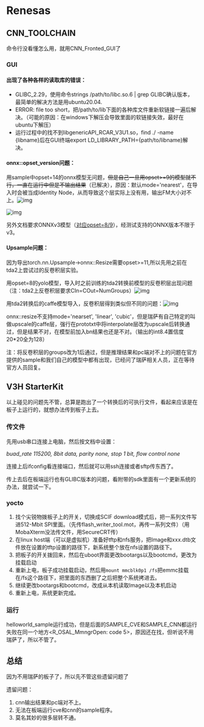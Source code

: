 # Renesas

## CNN_TOOLCHAIN

命令行没看懂怎么用，就用CNN_Fronted_GUI了

### GUI

#### 出现了各种各样的读取库的错误：

- GLIBC_2.29，使用命令strings /path/to/libc.so.6 | grep GLIBC确认版本，最简单的解决方法是用ubuntu20.04.
- ERROR: file too short，把/path/to/lib下面的各种库文件重新软链接一遍后解决。（可能的原因：在windows下解压会导致里面的软链接失效，最好在ubuntu下解压）
- 运行过程中的找不到libgenericAPI_RCAR_V3U1.so，find ./ -name {libname}后在GUI终端export LD_LIBRARY_PATH={path/to/libname}解决。

#### onnx::opset_version问题：

用sample中opset=14的onnx模型无问题，~~但是自己一旦用opset>=9的模型就不行，一直在运行中但是不输出结果~~（已解决），原因：默认mode='nearest'，在导入时会被当成Identity Node，从而导致这个层实际上没有用，输出FM大小对不上。![img](C:\Users\6000022857\Documents\typora_image\renesas_maual_cnn_framework_resize.png)

![img](C:\Users\6000022857\Documents\typora_image\onnx_resize_node.png)



另外文档要求ONNXv3模型（[对应opset=8/9](https://onnxruntime.ai/docs/reference/compatibility.html)），经测试支持的ONNX版本不限于v3。

#### Upsample问题：

因为导出torch.nn.Upsample->onnx::Resize需要opset>=11,所以先用之前在tda2上尝试过的反卷积层实验。

用opset=8的yolo模型，导入时之前训练的tda2转换前模型的反卷积层出现问题（注：tda2上反卷积层要求CIn=COut=NumGroups）![img](C:\Users\6000022857\Documents\typora_image\renesas_error_convtranspose_onnx.png)

用tda2转换后的caffe模型导入，反卷积层得到类似但不同的问题：![img](C:\Users\6000022857\Documents\typora_image\renesas_error_convtranspose_caffe.png)

onnx::resize不支持mode='nearset', 'linear', 'cubic'，但是瑞萨有自己特定的叫做upscale的caffe层，强行在prototxt中将interpolate层改为upscale后转换通过，但是结果不对，在模型前加入bn结果也还是不对。（输出的int8.4置信度20*20全为128）

注：将反卷积层的groups改为1后通过，但是推理结果和pc端对不上的问题在官方提供的sample和我们自己的模型中都有出现，已经问了瑞萨相关人员，正在等待官方人员回复。

## V3H StarterKit

以上碰见的问题先不管，总算是跑出了一个转换后的可执行文件，看起来应该是在板子上运行的，就想办法传到板子上去。

### 传文件

先用usb串口连接上电脑，然后按文档中设置：

*buad_rate 115200, 8bit data, parity none, stop 1 bit, flow control none*

连接上后ifconfig看连接端口，然后就可以用ssh连接或者sftp传东西了。

传上去后在板端运行也有GLIBC版本的问题，看附带的sdk里面有一个更新系统的办法，就尝试一下。

### yocto

1. 找个尖锐物拨板子上的开关，切换成SCIF download模式后，把一系列文件写进512-Mbit SPI里面。（先传flash_writer_tool.mot，再传一系列文件）（用MobaXterm没法传文件，用SecureCRT传）
2. 在linux host端（可以是虚拟机）准备好tftp和nfs服务，把Image和xxx.dtb文件放在设置的tftp设置的路径下，新系统整个放在nfs设置的路径下。
3. 把板子的开关拨回来，然后在uboot界面更改bootargs以及bootcmd，更改为挂载启动
4. 重新上电，板子成功挂载启动，然后用`mount mmcblk0p1 /fs`把emmc挂载在/fs这个路径下，把里面的东西删了之后把整个系统拷进去。
5. 继续更改bootargs和bootcmd，改成从本机读取Image以及本机启动
6. 重新上电，系统更新完成。

### 运行

helloworld_sample运行成功，但是后面的SAMPLE_CVE和SAMPLE_CNN都运行失败在同一个地方<R_OSAL_MmngrOpen: code 5>，原因还在找，但听说不用瑞萨了，所以不管了。

## 总结

因为不用瑞萨的板子了，所以先不管这些遗留问题了

遗留问题：

1. cnn输出结果和pc端对不上。
2. 无法在板端运行cve和cnn的sample程序。
3. 莫名其妙的很多层转不通。
